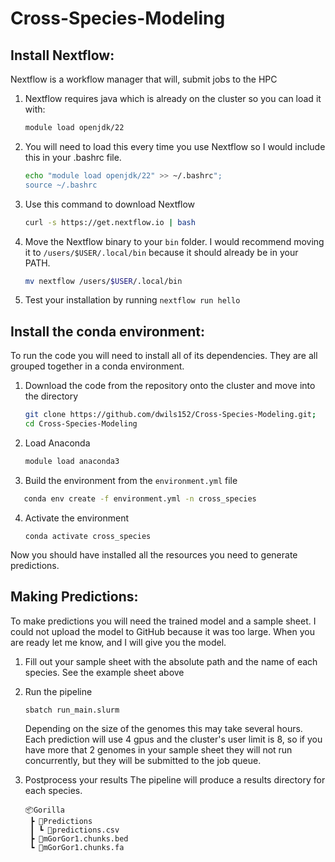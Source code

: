 # Cross-Species-Modeling

## Install Nextflow:
Nextflow is a workflow manager that will, submit jobs to the HPC

1. Nextflow requires java which is already on the cluster so you can load it with:
   ```bash
   module load openjdk/22
   ```
2. You will need to load this every time you use Nextflow so I would include this in your .bashrc file.
   ```bash
   echo "module load openjdk/22" >> ~/.bashrc";
   source ~/.bashrc
   ```
   
3. Use this command to download Nextflow
   ```bash
   curl -s https://get.nextflow.io | bash
   ```
   
4. Move the Nextflow binary to your `bin` folder. I would recommend moving it to `/users/$USER/.local/bin` because it should already be in your PATH.
   ```bash
   mv nextflow /users/$USER/.local/bin
   ```
   
5. Test your installation by running `nextflow run hello`

## Install the conda environment:
To run the code you will need to install all of its dependencies. They are all grouped together in a conda environment.

1. Download the code from the repository onto the cluster and move into the directory
   ```bash
   git clone https://github.com/dwils152/Cross-Species-Modeling.git;
   cd Cross-Species-Modeling
   ```

2. Load Anaconda
   ```bash
   module load anaconda3
   ```
   
3. Build the environment from the `environment.yml` file
  ```bash
     conda env create -f environment.yml -n cross_species
  ```

4. Activate the environment
   ```
   conda activate cross_species
   ```

Now you should have installed all the resources you need to generate predictions.

## Making Predictions:
To make predictions you will need the trained model and a sample sheet. I could not upload the model to GitHub
because it was too large. When you are ready let me know, and I will give you the model.

1. Fill out your sample sheet with the absolute path and the name of each species.
   See the example sheet above

2. Run the pipeline
   ```bash
   sbatch run_main.slurm
   ```
   Depending on the size of the genomes this may take several hours. Each prediction will use 4 gpus and
   the cluster's user limit is 8, so if you have more that 2 genomes in your sample sheet they will not
   run concurrently, but they will be submitted to the job queue.

4. Postprocess your results
   The pipeline  will produce a results directory for each species.
   ```text
   📦Gorilla
    ┣ 📂Predictions
    ┃ ┗ 📜predictions.csv
    ┣ 📜mGorGor1.chunks.bed
    ┗ 📜mGorGor1.chunks.fa
   ```

